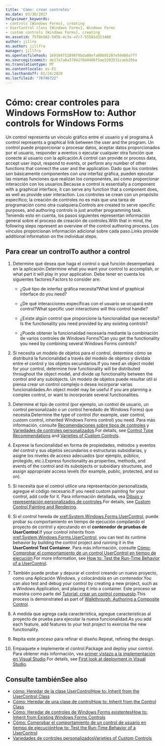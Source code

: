 ```yaml
---
title: 'Cómo: crear controles'
ms.date: 03/30/2017
helpviewer_keywords:
- controls [Windows Forms], creating
- UserControl class [Windows Forms], Windows Forms
- custom controls [Windows Forms], creating
ms.assetid: 7570e982-545b-4c3a-a7c7-55581d313400
author: jillre
ms.author: jillfra
manager: jillfra
ms.openlocfilehash: 169104f51898f9bda08efa08685207e50406a7ff
ms.sourcegitcommit: de17a7a0a37042f0d4406f5ae5393531caeb25ba
ms.translationtype: MT
ms.contentlocale: es-ES
ms.lasthandoff: 01/24/2020
ms.locfileid: "76746722"
---
```

# <a name="how-to-author-controls-for-windows-forms"></a><span data-ttu-id="3b2ef-102">Cómo: crear controles para Windows Forms</span><span class="sxs-lookup"><span data-stu-id="3b2ef-102">How to: Author controls for Windows Forms</span></span>

<span data-ttu-id="3b2ef-103">Un control representa un vínculo gráfico entre el usuario y el programa.</span><span class="sxs-lookup"><span data-stu-id="3b2ef-103">A control represents a graphical link between the user and the program.</span></span> <span data-ttu-id="3b2ef-104">Un control puede proporcionar o procesar datos, aceptar datos proporcionados por el usuario, responder a eventos o ejecutar cualquier otra función que conecte al usuario con la aplicación.</span><span class="sxs-lookup"><span data-stu-id="3b2ef-104">A control can provide or process data, accept user input, respond to events, or perform any number of other functions that connect the user and the application.</span></span> <span data-ttu-id="3b2ef-105">Dado que los controles son básicamente componentes con una interfaz gráfica, pueden ejecutar las mismas funciones que realizan los componentes, así como proporcionar interacción con los usuarios.</span><span class="sxs-lookup"><span data-stu-id="3b2ef-105">Because a control is essentially a component with a graphical interface, it can serve any function that a component does, as well as provide user interaction.</span></span> <span data-ttu-id="3b2ef-106">Los controles se crean con un propósito específico; la creación de controles no es más que una tarea de programación como otra cualquiera.</span><span class="sxs-lookup"><span data-stu-id="3b2ef-106">Controls are created to serve specific purposes, and authoring controls is just another programming task.</span></span> <span data-ttu-id="3b2ef-107">Teniendo esto en cuenta, los pasos siguientes representan información general sobre el proceso de creación de controles.</span><span class="sxs-lookup"><span data-stu-id="3b2ef-107">With that in mind, the following steps represent an overview of the control authoring process.</span></span> <span data-ttu-id="3b2ef-108">Los vínculos proporcionan información adicional sobre cada paso.</span><span class="sxs-lookup"><span data-stu-id="3b2ef-108">Links provide additional information on the individual steps.</span></span>

## <a name="to-author-a-control"></a><span data-ttu-id="3b2ef-109">Para crear un control</span><span class="sxs-lookup"><span data-stu-id="3b2ef-109">To author a control</span></span>

1. <span data-ttu-id="3b2ef-110">Determine qué desea que haga el control o qué función desempeñará en la aplicación.</span><span class="sxs-lookup"><span data-stu-id="3b2ef-110">Determine what you want your control to accomplish, or what part it will play in your application.</span></span> <span data-ttu-id="3b2ef-111">Debe tener en cuenta los siguientes factores:</span><span class="sxs-lookup"><span data-stu-id="3b2ef-111">Factors to consider are:</span></span>

    - <span data-ttu-id="3b2ef-112">¿Qué tipo de interfaz gráfica necesita?</span><span class="sxs-lookup"><span data-stu-id="3b2ef-112">What kind of graphical interface do you need?</span></span>

    - <span data-ttu-id="3b2ef-113">¿De qué interacciones específicas con el usuario se ocupará este control?</span><span class="sxs-lookup"><span data-stu-id="3b2ef-113">What specific user interactions will this control handle?</span></span>

    - <span data-ttu-id="3b2ef-114">¿Existe algún control que proporcione la funcionalidad que necesita?</span><span class="sxs-lookup"><span data-stu-id="3b2ef-114">Is the functionality you need provided by any existing controls?</span></span>

    - <span data-ttu-id="3b2ef-115">¿Puede obtener la funcionalidad necesaria mediante la combinación de varios controles de Windows Forms?</span><span class="sxs-lookup"><span data-stu-id="3b2ef-115">Can you get the functionality you need by combining several Windows Forms controls?</span></span>

2. <span data-ttu-id="3b2ef-116">Si necesita un modelo de objetos para el control, determine cómo se distribuirá la funcionalidad a través del modelo de objetos y divídala entre el control y los objetos secundarios.</span><span class="sxs-lookup"><span data-stu-id="3b2ef-116">If you need an object model for your control, determine how functionality will be distributed throughout the object model, and divide up functionality between the control and any subobjects.</span></span> <span data-ttu-id="3b2ef-117">Un modelo de objetos puede resultar útil si piensa crear un control complejo o desea incorporar varias funcionalidades.</span><span class="sxs-lookup"><span data-stu-id="3b2ef-117">An object model may be useful if you are planning a complex control, or want to incorporate several functionalities.</span></span>

3. <span data-ttu-id="3b2ef-118">Determine el tipo de control (por ejemplo, un control de usuario, un control personalizado o un control heredado de Windows Forms) que necesita.</span><span class="sxs-lookup"><span data-stu-id="3b2ef-118">Determine the type of control (for example, user control, custom control, inherited Windows Forms control) you need.</span></span> <span data-ttu-id="3b2ef-119">Para más información, consulte [Recomendaciones sobre tipos de controles](control-type-recommendations.md) y [Variedades de controles personalizados](varieties-of-custom-controls.md).</span><span class="sxs-lookup"><span data-stu-id="3b2ef-119">For details, see [Control Type Recommendations](control-type-recommendations.md) and [Varieties of Custom Controls](varieties-of-custom-controls.md).</span></span>

4. <span data-ttu-id="3b2ef-120">Exprese la funcionalidad en forma de propiedades, métodos y eventos del control y sus objetos secundarios o estructuras subsidiarias, y asigne los niveles de acceso adecuados (por ejemplo, público, protegido, etc.).</span><span class="sxs-lookup"><span data-stu-id="3b2ef-120">Express functionality as properties, methods, and events of the control and its subobjects or subsidiary structures, and assign appropriate access levels (for example, public, protected, and so on).</span></span>

5. <span data-ttu-id="3b2ef-121">Si necesita que el control utilice una representación personalizada, agregue el código necesario.</span><span class="sxs-lookup"><span data-stu-id="3b2ef-121">If you need custom painting for your control, add code for it.</span></span> <span data-ttu-id="3b2ef-122">Para información detallada, vea [Dibujo y representación personalizados de controles](custom-control-painting-and-rendering.md).</span><span class="sxs-lookup"><span data-stu-id="3b2ef-122">For details, see [Custom Control Painting and Rendering](custom-control-painting-and-rendering.md).</span></span>

6. <span data-ttu-id="3b2ef-123">Si el control hereda de <xref:System.Windows.Forms.UserControl>, puede probar su comportamiento en tiempo de ejecución compilando el proyecto de control y ejecutando en el **contenedor de pruebas de UserControl**.</span><span class="sxs-lookup"><span data-stu-id="3b2ef-123">If your control inherits from <xref:System.Windows.Forms.UserControl>, you can test its runtime behavior by building the control project and running it in the **UserControl Test Container**.</span></span> <span data-ttu-id="3b2ef-124">Para más información, consulte [Cómo: Comprobar el comportamiento de un control UserControl en tiempo de ejecución](how-to-test-the-run-time-behavior-of-a-usercontrol.md).</span><span class="sxs-lookup"><span data-stu-id="3b2ef-124">For more information, see [How to: Test the Run-Time Behavior of a UserControl](how-to-test-the-run-time-behavior-of-a-usercontrol.md).</span></span>

7. <span data-ttu-id="3b2ef-125">También puede probar y depurar el control creando un nuevo proyecto, como una Aplicación Windows, y colocándola en un contenedor.</span><span class="sxs-lookup"><span data-stu-id="3b2ef-125">You can also test and debug your control by creating a new project, such as a Windows Application, and placing it into a container.</span></span> <span data-ttu-id="3b2ef-126">Este proceso se muestra como parte del [Tutorial: crear un control compuesto](walkthrough-authoring-a-composite-control-with-visual-csharp.md).</span><span class="sxs-lookup"><span data-stu-id="3b2ef-126">This process is demonstrated as part of [Walkthrough: Authoring a Composite Control](walkthrough-authoring-a-composite-control-with-visual-csharp.md).</span></span>

8. <span data-ttu-id="3b2ef-127">A medida que agrega cada característica, agregue características al proyecto de prueba para ejecutar la nueva funcionalidad.</span><span class="sxs-lookup"><span data-stu-id="3b2ef-127">As you add each feature, add features to your test project to exercise the new functionality.</span></span>

9. <span data-ttu-id="3b2ef-128">Repita este proceso para refinar el diseño.</span><span class="sxs-lookup"><span data-stu-id="3b2ef-128">Repeat, refining the design.</span></span>

10. <span data-ttu-id="3b2ef-129">Empaquete e implemente el control.</span><span class="sxs-lookup"><span data-stu-id="3b2ef-129">Package and deploy your control.</span></span> <span data-ttu-id="3b2ef-130">Para obtener más información, vea [primer vistazo a la implementación en Visual Studio](/visualstudio/deployment/deploying-applications-services-and-components).</span><span class="sxs-lookup"><span data-stu-id="3b2ef-130">For details, see [First look at deployment in Visual Studio](/visualstudio/deployment/deploying-applications-services-and-components).</span></span>

## <a name="see-also"></a><span data-ttu-id="3b2ef-131">Consulte también</span><span class="sxs-lookup"><span data-stu-id="3b2ef-131">See also</span></span>

- [<span data-ttu-id="3b2ef-132">cómo: Heredar de la clase UserControl</span><span class="sxs-lookup"><span data-stu-id="3b2ef-132">How to: Inherit from the UserControl Class</span></span>](how-to-inherit-from-the-usercontrol-class.md)
- [<span data-ttu-id="3b2ef-133">Cómo: Heredar de una clase de control</span><span class="sxs-lookup"><span data-stu-id="3b2ef-133">How to: Inherit from the Control Class</span></span>](how-to-inherit-from-the-control-class.md)
- [<span data-ttu-id="3b2ef-134">Cómo: Heredar de controles de Windows Forms existentes</span><span class="sxs-lookup"><span data-stu-id="3b2ef-134">How to: Inherit from Existing Windows Forms Controls</span></span>](how-to-inherit-from-existing-windows-forms-controls.md)
- [<span data-ttu-id="3b2ef-135">Cómo: Comprobar el comportamiento de un control de usuario en tiempo de ejecución</span><span class="sxs-lookup"><span data-stu-id="3b2ef-135">How to: Test the Run-Time Behavior of a UserControl</span></span>](how-to-test-the-run-time-behavior-of-a-usercontrol.md)
- [<span data-ttu-id="3b2ef-136">Variedades de controles personalizados</span><span class="sxs-lookup"><span data-stu-id="3b2ef-136">Varieties of Custom Controls</span></span>](varieties-of-custom-controls.md)
